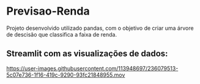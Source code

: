 # Previsao-Renda

Projeto desenvolvido utilizado pandas, com o objetivo de criar uma árvore de descisão que classifica a faixa de renda.

## Streamlit com as visualizações de dados:

https://user-images.githubusercontent.com/113948697/236079513-5c07e736-1f16-419c-9290-93fc21848955.mov

